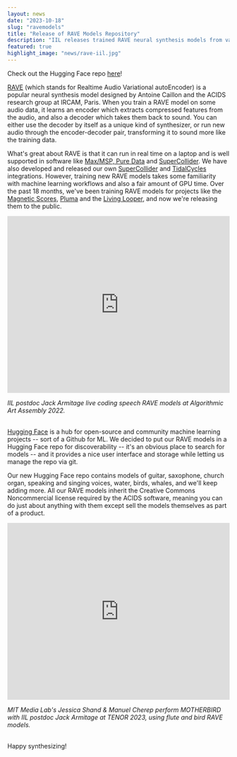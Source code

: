 ```yaml
---
layout: news
date: "2023-10-18"
slug: "ravemodels"
title: "Release of RAVE Models Repository"
description: "IIL releases trained RAVE neural synthesis models from various projects."
featured: true
highlight_image: "news/rave-iil.jpg"
---
```


<script>
import CaptionedImage from "../../components/Images/CaptionedImage.svelte"
</script>

<CaptionedImage
src="news/rave-iil.jpg"
alt="The RAVE logo in IIL colors"
caption="The RAVE logo in IIL colors"
/>

Check out the Hugging Face repo [here](https://huggingface.co/Intelligent-Instruments-Lab/rave-models)!

[RAVE](https://github.com/acids-ircam/RAVE) (which stands for Realtime Audio Variational autoEncoder) is a popular neural synthesis model designed by Antoine Caillon and the ACIDS research group at IRCAM, Paris. When you train a RAVE model on some audio data, it learns an encoder which extracts compressed features from the audio, and also a decoder which takes them back to sound. You can either use the decoder by itself as a unique kind of synthesizer, or run new audio through the encoder-decoder pair, transforming it to sound more like the training data.

What's great about RAVE is that it can run in real time on a laptop and is well supported in software like [Max/MSP, Pure Data](https://github.com/acids-ircam/nn_tilde) and [SuperCollider](https://github.com/elgiano/nn.ar/). We have also developed and released our own [SuperCollider](https://github.com/victor-shepardson/rave-supercollider) and [TidalCycles](https://github.com/jarmitage/tidal-rave) integrations. However, training new RAVE models takes some familiarity with machine learning workflows and also a fair amount of GPU time. Over the past 18 months, we've been training RAVE models for projects like the [Magnetic Scores](../research/magnetic-scores), [Pluma](../research/pluma) and the [Living Looper](../research/livinglooper), and now we're releasing them to the public.

<iframe width="100%" height="400" aspect-ratio="16/9" src="https://www.youtube.com/embed/ii-dmCbHmos?si=0I5SAU1NIVHLCh1X&amp;start=684" title="Live Coding RAVE" frameborder="0" allow="accelerometer; autoplay; clipboard-write; encrypted-media; gyroscope; picture-in-picture; web-share" allowfullscreen></iframe>

<i>IIL postdoc Jack Armitage live coding speech RAVE models at Algorithmic Art Assembly 2022.</i><br><br>

[Hugging Face](https://huggingface.co/huggingface) is a hub for open-source and community machine learning projects -- sort of a Github for ML. We decided to put our RAVE models in a Hugging Face repo for discoverability -- it's an obvious place to search for models -- and it provides a nice user interface and storage while letting us manage the repo via git.

Our new Hugging Face repo contains models of guitar, saxophone, church organ, speaking and singing voices, water, birds, whales, and we'll keep adding more. All our RAVE models inherit the Creative Commons Noncommercial license required by the ACIDS software, meaning you can do just about anything with them except sell the models themselves as part of a product.

<iframe width="100%" height="400" aspect-ratio="16/9" src="https://www.youtube.com/embed/kuxYIYgPrTs?si=YYkFYpJbooMpcuFm&amp;start=2540" title="YouTube video player" frameborder="0" allow="accelerometer; autoplay; clipboard-write; encrypted-media; gyroscope; picture-in-picture; web-share" allowfullscreen></iframe>

<i>MIT Media Lab's Jessica Shand & Manuel Cherep perform MOTHERBIRD with IIL postdoc Jack Armitage at TENOR 2023, using flute and bird RAVE models.</i><br><br>

Happy synthesizing!